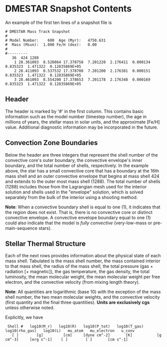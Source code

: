 # DMESTAR Snapshot Contents

An example of the first ten lines of a snapshot file is

```
# DMESTAR Mass Track Snapshot
#
# Model Number:    600  Age (Myr):   4750.631
#  Mass (Msun):  1.000 Fe/H (dex):   0.00
#
#---------
   36  424 1288
    1 28.361093  8.520864 17.378758  7.201220  2.176411  0.000134  0.835323  1.471322  0.12835869E+05
    2 28.411093  8.537532 17.378708  7.201200  2.176381  0.000151  0.835323  1.471322  0.12835869E+05
    3 28.461093  8.554200 17.378653  7.201178  2.176348  0.000169  0.835323  1.471322  0.12835869E+05
```

## Header

The header is marked by '#' in the first column. This contains basic information such as the model number (timestep number), the age in millions of years, the stellar mass in solar units, and the approximate [Fe/H] value. Additional diagnostic information may be incorporated in the future.

## Convection Zone Boundaries

Below the header are three integers that represent the shell number of the convective core's outer boundary, the convective envelope's inner boundary, and the total number of shells, respectively. In the example above, the star has a small convective core that has a boundary at the 16th mass shell and an outer convective envelope that begins at mass shell 424 and extends to the outer most mass shell (1288). The total number of shells (1288) includes those from the Lagrangian mesh used for the interior solution and shells used in the "envelope" solution, which is solved separately from the bulk of the interior using a shooting method.

__Note__: When a convective boundary shell is equal to one (1), it indicates that the region does not exist. That is, there is no convective core or distinct convective envelope. A convective envelope boundary equal to one (1) could also indicate that the model is _fully convective_ (very-low-mass or pre-main-sequence stars).

## Stellar Thermal Structure

Each of the next rows provides information about the physical state of each mass shell. Tabulated is the mass shell number, the mass contained interior to that mass shell, the radius of the mass shell, the total pressure (gas + radiation [+ magnetic]), the gas temperature, the gas density, the total luminosity, the mean molecular weight, the mean molecular weight per free electron, and the convective velocity (from mixing length theory).

__Note__: All quantities are logarithmic (base 10) with the exception of the mass shell number, the two mean molecular weights, and the convective velocity (first quantity and the final three quantities). __Units are exclusively cgs__ unless otherwise noted.

Explicitly, we have

```
 Shell #   log10(M_r)   log10(R)   log10(P_tot)   log10(T_gas)    log10(rho_gas)   log10(L)   mu_atom   mu_electron   u_conv
   [ ]        [g]         [cm]     [dyne cm^-2]       [K]           [g cm^-3]     [erg s^-1]    [ ]        [ ]       [cm s^-1]
```
